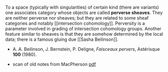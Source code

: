 To a space (typically with singularities) of certain kind (there are variants) one associates category whose objects are called **perverse sheaves**. They are neither perverse nor sheaves; but they are related to some sheaf categories and notably [[intersection cohomology]]. Perversity is a parameter involved in grading of intersection cohomology groups. Another feature similar to sheaves is that they are somehow determined by the local data; there is a famous gluing due [[Sasha Beilinson]]. 

* A. A. Beilinson, J. Bernstein, P. Deligne, _Faisceaux pervers_, Ast&#233;risque __100__ (1980). 

* scan of old notes from MacPherson [pdf](http://faculty.tcu.edu/gfriedman/notes/ih.pdf)